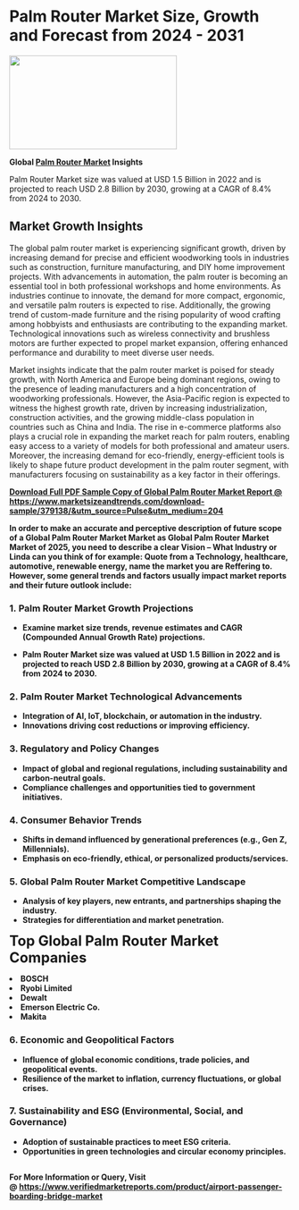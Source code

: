 <H1>Palm Router Market Size, Growth and Forecast from 2024 - 2031</H1><img class="aligncenter size-medium wp-image-584254" src="https://thirdeyenews.in/wp-content/uploads/2024/09/Global-Market-Research-300x168.jpeg" alt="" width="300" height="168" /><p><strong>Global&nbsp;<a href="https://www.marketsizeandtrends.com/download-sample/379138/&amp;utm_source=Pulse&amp;utm_medium=204">Palm Router Market</a> Insights</strong></p><p>Palm Router Market size was valued at USD 1.5 Billion in 2022 and is projected to reach USD 2.8 Billion by 2030, growing at a CAGR of 8.4% from 2024 to 2030.</p><p><h2>Market Growth Insights</h2> <p>The global palm router market is experiencing significant growth, driven by increasing demand for precise and efficient woodworking tools in industries such as construction, furniture manufacturing, and DIY home improvement projects. With advancements in automation, the palm router is becoming an essential tool in both professional workshops and home environments. As industries continue to innovate, the demand for more compact, ergonomic, and versatile palm routers is expected to rise. Additionally, the growing trend of custom-made furniture and the rising popularity of wood crafting among hobbyists and enthusiasts are contributing to the expanding market. Technological innovations such as wireless connectivity and brushless motors are further expected to propel market expansion, offering enhanced performance and durability to meet diverse user needs.</p> <p><strong><a href="#"></a></strong></p> <p>Market insights indicate that the palm router market is poised for steady growth, with North America and Europe being dominant regions, owing to the presence of leading manufacturers and a high concentration of woodworking professionals. However, the Asia-Pacific region is expected to witness the highest growth rate, driven by increasing industrialization, construction activities, and the growing middle-class population in countries such as China and India. The rise in e-commerce platforms also plays a crucial role in expanding the market reach for palm routers, enabling easy access to a variety of models for both professional and amateur users. Moreover, the increasing demand for eco-friendly, energy-efficient tools is likely to shape future product development in the palm router segment, with manufacturers focusing on sustainability as a key factor in their offerings.</p> <p><strong><a href="#"></p><p><span class=""><strong>Download Full PDF Sample Copy of Global Palm Router Market Report</strong> @ <a href="https://www.marketsizeandtrends.com/download-sample/379138/&amp;utm_source=Pulse&amp;utm_medium=204" target="_blank">https://www.marketsizeandtrends.com/download-sample/379138/&amp;utm_source=Pulse&amp;utm_medium=204</a></span></p><p>In order to make an accurate and perceptive description of future scope of a Global&nbsp;Palm Router Market Market as Global&nbsp;Palm Router Market Market of 2025, you need to describe a clear Vision &ndash; What Industry or Linda can you think of for example: Quote from a Technology, healthcare, automotive, renewable energy, name the market you are Reffering to. However, some general trends and factors usually impact market reports and their future outlook include:</p><h3>1.&nbsp;<strong>Palm Router Market Growth Projections</strong></h3><ul><li>Examine market size trends, revenue estimates and CAGR (Compounded Annual Growth Rate) projections.</li><li><p>Palm Router Market size was valued at USD 1.5 Billion in 2022 and is projected to reach USD 2.8 Billion by 2030, growing at a CAGR of 8.4% from 2024 to 2030.</p></li></ul><h3>2.&nbsp;<strong>Palm Router Market Technological Advancements</strong></h3><ul><li>Integration of AI, IoT, blockchain, or automation in the industry.</li><li>Innovations driving cost reductions or improving efficiency.</li></ul><h3>3.&nbsp;<strong>Regulatory and Policy Changes</strong></h3><ul><li>Impact of global and regional regulations, including sustainability and carbon-neutral goals.</li><li>Compliance challenges and opportunities tied to government initiatives.</li></ul><h3>4.&nbsp;<strong>Consumer Behavior Trends</strong></h3><ul><li>Shifts in demand influenced by generational preferences (e.g., Gen Z, Millennials).</li><li>Emphasis on eco-friendly, ethical, or personalized products/services.</li></ul><h3>5.&nbsp;<strong>Global Palm Router Market Competitive Landscape</strong></h3><ul><li>Analysis of key players, new entrants, and partnerships shaping the industry.</li><li>Strategies for differentiation and market penetration.</li></ul><p data-pm-slice="1 1 []"><span style="color: inherit; font-family: inherit; font-size: 25px;">Top Global Palm Router Market Companies</span></p><div class="" data-test-id=""><p><li>BOSCH</li><li> Ryobi Limited</li><li> Dewalt</li><li> Emerson Electric Co.</li><li> Makita</li></p></div><h3>6.&nbsp;<strong>Economic and Geopolitical Factors</strong></h3><ul><li>Influence of global economic conditions, trade policies, and geopolitical events.</li><li>Resilience of the market to inflation, currency fluctuations, or global crises.</li></ul><h3>7.&nbsp;<strong>Sustainability and ESG (Environmental, Social, and Governance)</strong></h3><ul><li>Adoption of sustainable practices to meet ESG criteria.</li><li>Opportunities in green technologies and circular economy principles.</li></ul><h2><strong style="font-size: 14px;">For More Information or Query, Visit @&nbsp;</strong><a style="background-color: #ffffff; font-size: 14px;" href="https://www.marketsizeandtrends.com/report/palm-router-market/" target="_blank">https://www.verifiedmarketreports.com/product/airport-passenger-boarding-bridge-market</a></h2>
